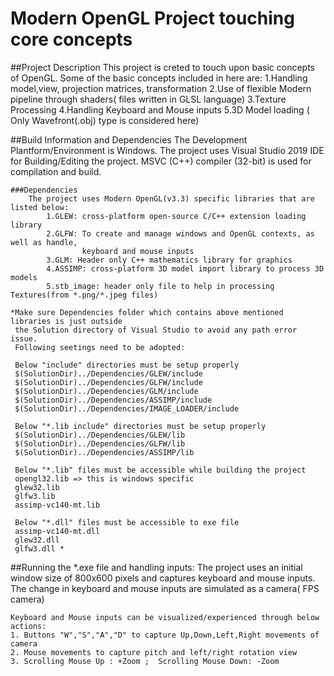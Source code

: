 
# Modern OpenGL Project touching core concepts 

##Project Description
	This project is creted to touch upon basic concepts of OpenGL.
	Some of the basic concepts included in here are:
		1.Handling model,view, projection matrices, transformation
		2.Use of flexible Modern pipeline through shaders( files written in GLSL language)
		3.Texture Processing
		4.Handling Keyboard and Mouse inputs
		5.3D Model loading ( Only Wavefront(.obj) type is considered here)

##Build Information and Dependencies
	The Development Plantform/Environment is Windows.
	The project uses Visual Studio 2019 IDE for Building/Editing the project.
	MSVC (C++) compiler (32-bit) is used for compilation and build. 
	
	###Dependencies
		The project uses Modern OpenGL(v3.3) specific libraries that are listed below:
			1.GLEW: cross-platform open-source C/C++ extension loading library
			2.GLFW: To create and manage windows and OpenGL contexts, as well as handle, 
			        keyboard and mouse inputs
			3.GLM: Header only C++ mathematics library for graphics
			4.ASSIMP: cross-platform 3D model import library to process 3D models
			5.stb_image: header only file to help in processing Textures(from *.png/*.jpeg files)
	
	*Make sure Dependencies folder which contains above mentioned libraries is just outside
	 the Solution directory of Visual Studio to avoid any path error issue.
     Following seetings need to be adopted:
	 
	 Below "include" directories must be setup properly
     $(SolutionDir)../Dependencies/GLEW/include
	 $(SolutionDir)../Dependencies/GLFW/include
	 $(SolutionDir)../Dependencies/GLM/include
     $(SolutionDir)../Dependencies/ASSIMP/include
     $(SolutionDir)../Dependencies/IMAGE_LOADER/include

	 Below "*.lib include" directories must be setup properly
     $(SolutionDir)../Dependencies/GLEW/lib
     $(SolutionDir)../Dependencies/GLFW/lib
     $(SolutionDir)../Dependencies/ASSIMP/lib

	 Below "*.lib" files must be accessible while building the project
     opengl32.lib => this is windows specific 
     glew32.lib
     glfw3.lib
     assimp-vc140-mt.lib	 
	 
	 Below "*.dll" files must be accessible to exe file
	 assimp-vc140-mt.dll
	 glew32.dll
	 glfw3.dll *
	
##Running the *.exe file and handling inputs:
	The project uses an initial window size of 800x600 pixels and captures keyboard and
	mouse inputs. The change in keyboard and mouse inputs are simulated as a camera( FPS
    camera)	
	
	Keyboard and Mouse inputs can be visualized/experienced through below actions:
	1. Buttons "W","S","A","D" to capture Up,Down,Left,Right movements of camera
    2. Mouse movements to capture pitch and left/right rotation	view
	3. Scrolling Mouse Up : +Zoom ;  Scrolling Mouse Down: -Zoom
	
